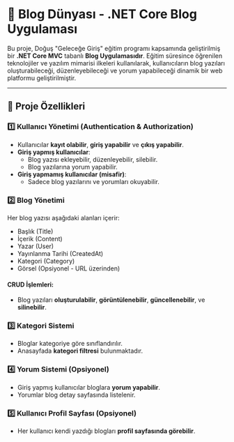 # 📝 Blog Dünyası - .NET Core Blog Uygulaması

Bu proje, Doğuş "Geleceğe Giriş" eğitim programı kapsamında geliştirilmiş bir **.NET Core MVC** tabanlı **Blog Uygulamasıdır**. Eğitim süresince öğrenilen teknolojiler ve yazılım mimarisi ilkeleri kullanılarak, kullanıcıların blog yazıları oluşturabileceği, düzenleyebileceği ve yorum yapabileceği dinamik bir web platformu geliştirilmiştir.

---

## 🚀 Proje Özellikleri

### 1️⃣ Kullanıcı Yönetimi (Authentication & Authorization)

- Kullanıcılar **kayıt olabilir**, **giriş yapabilir** ve **çıkış yapabilir**.
- **Giriş yapmış kullanıcılar**:
  - Blog yazısı ekleyebilir, düzenleyebilir, silebilir.
  - Blog yazılarına yorum yapabilir.
- **Giriş yapmamış kullanıcılar (misafir)**:
  - Sadece blog yazılarını ve yorumları okuyabilir.

### 2️⃣ Blog Yönetimi

Her blog yazısı aşağıdaki alanları içerir:

- Başlık (Title)
- İçerik (Content)
- Yazar (User)
- Yayınlanma Tarihi (CreatedAt)
- Kategori (Category)
- Görsel (Opsiyonel - URL üzerinden)

#### CRUD İşlemleri:
- Blog yazıları **oluşturulabilir**, **görüntülenebilir**, **güncellenebilir**, ve **silinebilir**.

### 3️⃣ Kategori Sistemi

- Bloglar kategoriye göre sınıflandırılır.
- Anasayfada **kategori filtresi** bulunmaktadır.

### 4️⃣ Yorum Sistemi (Opsiyonel)

- Giriş yapmış kullanıcılar bloglara **yorum yapabilir**.
- Yorumlar blog detay sayfasında listelenir.

### 5️⃣ Kullanıcı Profil Sayfası (Opsiyonel)

- Her kullanıcı kendi yazdığı blogları **profil sayfasında görebilir**.
